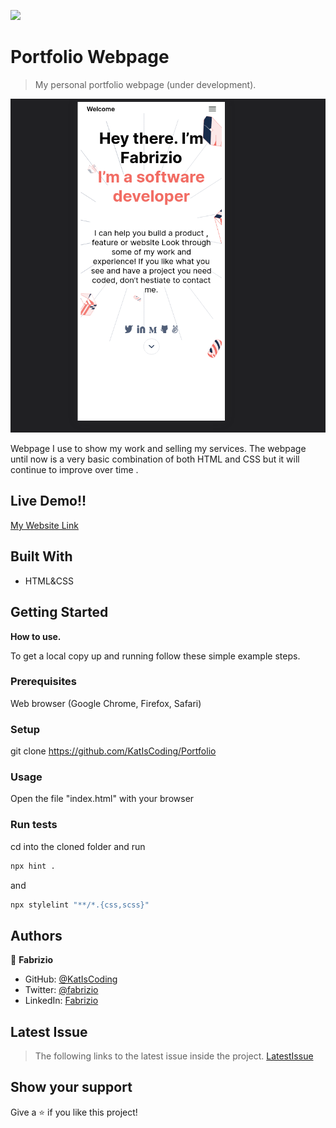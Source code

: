 ![](https://img.shields.io/badge/Microverse-blueviolet)

# Portfolio Webpage

> My personal portfolio webpage (under development).

![screenshot](./screenshot.png)

Webpage I use to show my work and selling my services. The webpage until now is a very basic combination of both HTML and CSS but it will continue to improve over time .


## Live Demo!!
[My Website Link](https://katiscoding.github.io/Portfolio/)

## Built With

- HTML&CSS

## Getting Started

**How to use.**

To get a local copy up and running follow these simple example steps.

### Prerequisites
Web browser (Google Chrome, Firefox, Safari)
### Setup
git clone https://github.com/KatIsCoding/Portfolio
### Usage
Open the file "index.html" with your browser
### Run tests
cd into the cloned folder and run 
```bash
npx hint .
```
 and 
 ```bash
npx stylelint "**/*.{css,scss}"
```
## Authors

👤 **Fabrizio**

- GitHub: [@KatIsCoding](https://github.com/KatIsCoding)
- Twitter: [@fabrizio](https://twitter.com/fabriziogr211)
- LinkedIn: [Fabrizio](https://www.linkedin.com/in/fabrizio-gomez-6a00801a3/)

## Latest Issue

> The following links to the latest issue inside the project.
[LatestIssue](https://github.com/KatIsCoding/Portfolio/pull/7)

## Show your support

Give a ⭐️ if you like this project!
